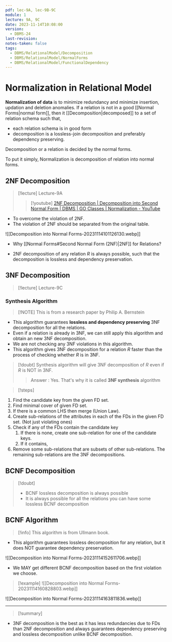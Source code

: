 ```yaml
---
pdf: lec-9A, lec-9B-9C
module: 1
lecture: 9A, 9C
date: 2023-11-14T10:08:00
version:
  - DBMS-24
last-revision: 
notes-taken: false
tags:
  - DBMS/RelationalModel/Decomposition
  - DBMS/RelationalModel/NormalForms
  - DBMS/RelationalModel/FunctionalDependency
---
```

# Normalization in Relational Model

**Normalization of data** is to minimize redundancy and minimize insertion, updation and deletion anomalies. 
If a relation is not in a good [[Normal Forms|normal form]], then it [[Decomposition|decomposed]] to a set of relation schema such that,
- each relation schema is in good form
- decomposition is a lossless-join decomposition and preferably dependency preserving.

Decomposition or a relation is decided by the normal forms.

To put it simply, Normalization is decomposition of relation into normal forms. 

## 2NF Decomposition
> [!lecture] Lecture-9A
>> [!youtube] [2NF Decomposition | Decomposition into Second Normal Form | DBMS | GO Classes | Normalization - YouTube](https://www.youtube.com/watch?v=6WGQqyVmlL0)

- To overcome the violation of 2NF.
- The violation of 2NF should be separated from the original table.

![[Decomposition into Normal Forms-20231114101126130.webp]]

- Why [[Normal Forms#Second Normal Form (2NF)|2NF]] for Relations?

- 2NF decomposition of any relation ${} R$ is always possible, such that the decomposition is lossless and dependency preservation.


## 3NF Decomposition
> [!lecture] Lecture-9C

### Synthesis Algorithm
> [!NOTE] This is from a research paper by Philip A. Bernstein
- This algorithm guarantees **lossless and dependency preserving** 3NF decomposition for all the relations.
- Even if a relation is already in 3NF, we can still apply this algorithm and obtain an new 3NF decomposition.
- We are not checking any 3NF violations in this algorithm.
- This algorithm gives 3NF decomposition for a relation $R$ faster than the process of checking whether $R$ is in 3NF.

> [!doubt] 
> Synthesis algorithm will give 3NF decomposition of $R$ even if $R$ is NOT in 3NF.
>> Answer : Yes. That's why it is called **3NF synthesis** algorithm

> [!steps] 

1. Find the candidate key from the given FD set.
2. Find minimal cover of given FD set.
3. If there is a common LHS then merge (Union Law).
4. Create sub-relations of the attributes in each of the FDs in the given FD set. (Not just violating ones)
5. Check if any of the FDs contain the candidate key
	1. If there is none, create one sub-relation for one of the candidate keys.
	2. If it contains, 
6. Remove some sub-relations that are subsets of other sub-relations. The remaining sub-relations are the 3NF decompositions. 


## BCNF Decomposition


> [!doubt] 
> - BCNF lossless decomposition is always possible
> - It is always possible for all the relations you can have some lossless BCNF decomposition


## BCNF Algorithm

> [!info] This algorithm is from Ullmann book.

- This algorithm guarantees lossless decomposition for any relation, but it does NOT guarantee dependency preservation.

![[Decomposition into Normal Forms-20231114152611706.webp]]

- We MAY get different BCNF decomposition based on the first violation we choose.


> [!example] 
> ![[Decomposition into Normal Forms-20231114160828803.webp]]

![[Decomposition into Normal Forms-20231114163811836.webp]]



---


> [!summary] 

- 3NF decomposition is the best as it has less redundancies due to FDs than 2NF decomposition and always guarantees dependency preserving and lossless decomposition unlike BCNF decomposition.